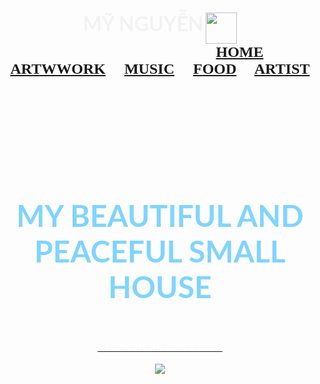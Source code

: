 <!DOCTYPE html>
<html lang="en">
<head>
	<meta charset="utf-8">
	<title>
		My website
	</title>
</head>
<body background="https://images.pexels.com/photos/1146134/pexels-photo-1146134.jpeg?auto=compress&cs=tinysrgb&dpr=2&h=650&w=940" link="#f2f2f2" alink="#80d4ff" vlink="f2f2f2">
	<br />
	<h3 align="center">
		<font face="Lato" color="#f2f2f2"size="6">MỸ NGUYỄN</font>
		<img align="center" src="https://scontent.fdad1-2.fna.fbcdn.net/v/t39.30808-6/270082422_3038447389818938_3446986941710886589_n.jpg?_nc_cat=106&ccb=1-5&_nc_sid=174925&_nc_ohc=YUoIfUTvrIIAX-qGDY_&_nc_ht=scontent.fdad1-2.fna&oh=00_AT_JuGVQKYmSeMPLrqTjxtCTj9GHCdjYqeUf9rKIhAP0Sw&oe=625497E6"width="50px">
		&nbsp;&nbsp;&nbsp;&nbsp;&nbsp;&nbsp;&nbsp;&nbsp;&nbsp;&nbsp;&nbsp;&nbsp;&nbsp;&nbsp;&nbsp;&nbsp;&nbsp;&nbsp;&nbsp;&nbsp;&nbsp;&nbsp;&nbsp;&nbsp;&nbsp;&nbsp;&nbsp;&nbsp;&nbsp;&nbsp;&nbsp;&nbsp;&nbsp;&nbsp;&nbsp;&nbsp;&nbsp;&nbsp;&nbsp;&nbsp;&nbsp;&nbsp;&nbsp;&nbsp;&nbsp;&nbsp;&nbsp;&nbsp;&nbsp;&nbsp;&nbsp;&nbsp;&nbsp;&nbsp;&nbsp;&nbsp;&nbsp;&nbsp;&nbsp;&nbsp;&nbsp;&nbsp;&nbsp;&nbsp;&nbsp;&nbsp;&nbsp;&nbsp;&nbsp;&nbsp;&nbsp;
		<font face="cinzel" size="5">
			<a href="https://nguyenhoangaimy.github.io/home.html">HOME</a>&nbsp;&nbsp;&nbsp;&nbsp;
			<a href="https://nguyenhoangaimy.github.io/ARTWORK.html">ARTWWORK</a>&nbsp;&nbsp;&nbsp;&nbsp;
			<a href="https://nguyenhoangaimy.github.io/MUSIC.html">MUSIC</a>&nbsp;&nbsp;&nbsp;&nbsp;
			<a href="#">FOOD</a>&nbsp;&nbsp;&nbsp;&nbsp;
			<a href="#">ARTIST</a>
		</font> 
	</h3>
	<br /><br /><br /><br /><br /><br /><br /><br />
	<h1 align="center">
		<font face="Lato" color="#80d4ff" size="7">
			MY BEAUTIFUL AND PEACEFUL SMALL HOUSE
		</font>
	</h1>
	&nbsp;&nbsp;&nbsp;&nbsp;&nbsp;&nbsp;&nbsp;&nbsp;&nbsp;&nbsp;&nbsp;&nbsp;&nbsp;&nbsp;
	<h3 align="center">
		<a href="#">
			<font face="cinzel" color="#fff">CLICK HERE AND START</font>
		</a>
	</h3>
	<center><img src="https://media0.giphy.com/media/ES4Vcv8zWfIt2/giphy.gif?cid=ecf05e4719ka3d1qncaz2pgv74cr7k2xmk366fmkn7od05x8&rid=giphy.gif&ct=g">
</body>
</html>
